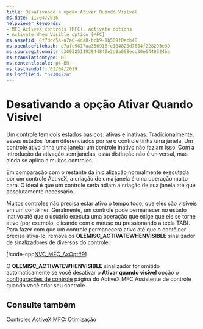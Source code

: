 ```yaml
---
title: Desativando a opção Ativar Quando Visível
ms.date: 11/04/2016
helpviewer_keywords:
- MFC ActiveX controls [MFC], activate options
- Activate When Visible option [MFC]
ms.assetid: 8f7ddc5a-a7a6-4da8-bcb9-1b569f0ecb48
ms.openlocfilehash: a7afe9617aa356916fe184828d7684f228293e39
ms.sourcegitcommit: c3093251193944840e3d0a068ecc30e6449624ba
ms.translationtype: MT
ms.contentlocale: pt-BR
ms.lasthandoff: 03/04/2019
ms.locfileid: "57304724"
---
```

# <a name="turning-off-the-activate-when-visible-option"></a>Desativando a opção Ativar Quando Visível

Um controle tem dois estados básicos: ativas e inativas. Tradicionalmente, esses estados foram diferenciados por se o controle tinha uma janela. Um controle ativo tinha uma janela; um controle inativo não faziam isso. Com a introdução da ativação sem janelas, essa distinção não é universal, mas ainda se aplica a muitos controles.

Em comparação com o restante da inicialização normalmente executada por um controle ActiveX, a criação de uma janela é uma operação muito cara. O ideal é que um controle seria adiam a criação de sua janela até que absolutamente necessário.

Muitos controles não precisa estar ativo o tempo todo, que eles são visíveis em um contêiner. Geralmente, um controle pode permanecer no estado inativo até que o usuário executa uma operação que exige que ele se torne ativo (por exemplo, clicando com o mouse ou pressionando a tecla TAB). Para fazer com que um controle permanecerá ativo até que o contêiner precisa ativá-lo, remova os **OLEMISC_ACTIVATEWHENVISIBLE** sinalizador de sinalizadores de diversos do controle:

[!code-cpp[NVC_MFC_AxOpt#9](../mfc/codesnippet/cpp/turning-off-the-activate-when-visible-option_1.cpp)]

O **OLEMISC_ACTIVATEWHENVISIBLE** sinalizador for omitido automaticamente se você desativar o **Ativar quando visível** opção o [configurações de controle](../mfc/reference/control-settings-mfc-activex-control-wizard.md) página do ActiveX MFC Assistente de controle quando você criar seu controle.

## <a name="see-also"></a>Consulte também

[Controles ActiveX MFC: Otimização](../mfc/mfc-activex-controls-optimization.md)

